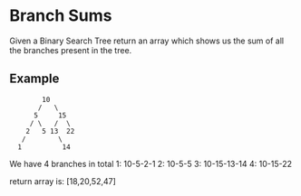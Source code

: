# Branch Sums

Given a Binary Search Tree return an array which shows us the sum of all the branches present in the tree.

## Example
            10
           /   \
          5     15
         / \   /  \
        2   5 13  22
       /        \
      1          14

We have 4 branches in total
        1: 10-5-2-1
        2: 10-5-5
        3: 10-15-13-14
        4: 10-15-22

return array is: [18,20,52,47]